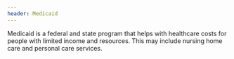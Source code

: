 ```yaml
---
header: Medicaid
---
```


Medicaid is a federal and state program that helps with healthcare costs for people with limited income and resources. This may include nursing home care and personal care services.
